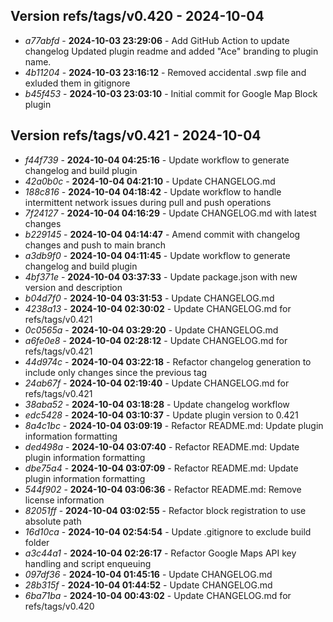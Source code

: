 ## Version refs/tags/v0.420 - 2024-10-04
* _a77abfd_ - **2024-10-03 23:29:06** - Add GitHub Action to update changelog Updated plugin readme and added "Ace" branding to plugin name.
* _4b11204_ - **2024-10-03 23:16:12** - Removed accidental .swp file and exluded them in gitignore
* _b45f453_ - **2024-10-03 23:03:10** - Initial commit for Google Map Block plugin
## Version refs/tags/v0.421 - 2024-10-04
* _f44f739_ - **2024-10-04 04:25:16** - Update workflow to generate changelog and build plugin
* _42a0b0c_ - **2024-10-04 04:21:10** - Update CHANGELOG.md
* _188c816_ - **2024-10-04 04:18:42** - Update workflow to handle intermittent network issues during pull and push operations
* _7f24127_ - **2024-10-04 04:16:29** - Update CHANGELOG.md with latest changes
* _b229145_ - **2024-10-04 04:14:47** - Amend commit with changelog changes and push to main branch
* _a3db9f0_ - **2024-10-04 04:11:45** - Update workflow to generate changelog and build plugin
* _4bf371e_ - **2024-10-04 03:37:33** - Update package.json with new version and description
* _b04d7f0_ - **2024-10-04 03:31:53** - Update CHANGELOG.md
* _4238a13_ - **2024-10-04 02:30:02** - Update CHANGELOG.md for refs/tags/v0.421
* _0c0565a_ - **2024-10-04 03:29:20** - Update CHANGELOG.md
* _a6fe0e8_ - **2024-10-04 02:28:12** - Update CHANGELOG.md for refs/tags/v0.421
* _44d974c_ - **2024-10-04 03:22:18** - Refactor changelog generation to include only changes since the previous tag
* _24ab67f_ - **2024-10-04 02:19:40** - Update CHANGELOG.md for refs/tags/v0.421
* _38aba52_ - **2024-10-04 03:18:28** - Update changelog workflow
* _edc5428_ - **2024-10-04 03:10:37** - Update plugin version to 0.421
* _8a4c1bc_ - **2024-10-04 03:09:19** - Refactor README.md: Update plugin information formatting
* _ded498a_ - **2024-10-04 03:07:40** - Refactor README.md: Update plugin information formatting
* _dbe75a4_ - **2024-10-04 03:07:09** - Refactor README.md: Update plugin information formatting
* _544f902_ - **2024-10-04 03:06:36** - Refactor README.md: Remove license information
* _82051ff_ - **2024-10-04 03:02:55** - Refactor block registration to use absolute path
* _16d10ca_ - **2024-10-04 02:54:54** - Update .gitignore to exclude build folder
* _a3c44a1_ - **2024-10-04 02:26:17** - Refactor Google Maps API key handling and script enqueuing
* _097df36_ - **2024-10-04 01:45:16** - Update CHANGELOG.md
* _28b315f_ - **2024-10-04 01:44:52** - Update CHANGELOG.md
* _6ba71ba_ - **2024-10-04 00:43:02** - Update CHANGELOG.md for refs/tags/v0.420
